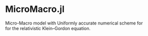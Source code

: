 # MicroMacro.jl

Micro-Macro model with Uniformly accurate numerical scheme for  
for the relativistic Klein–Gordon equation.
